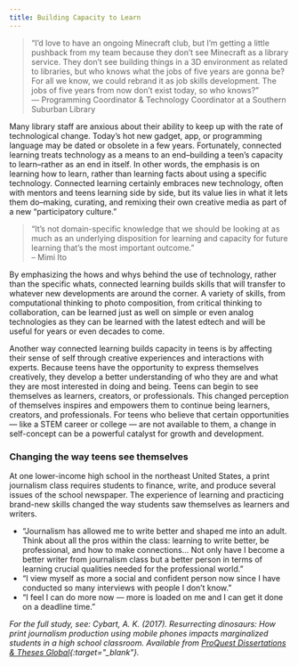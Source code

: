 ```yaml
---
title: Building Capacity to Learn
---
```


> “I’d love to have an ongoing Minecraft club, but I’m getting a little pushback from my team because they don’t see Minecraft as a library service. They don’t see building things in a 3D environment as related to libraries, but who knows what the jobs of five years are gonna be? For all we know, we could rebrand it as job skills development. The jobs of five years from now don’t exist today, so who knows?”<br/>— Programming Coordinator & Technology Coordinator at a Southern Suburban Library


Many library staff are anxious about their ability to keep up with the rate of technological change. Today’s hot new gadget, app, or programming language may be dated or obsolete in a few years. Fortunately, connected learning treats technology as a means to an end–building a teen’s capacity to learn–rather as an end in itself. In other words, the emphasis is on learning how to learn, rather than learning facts about using a specific technology. Connected learning certainly embraces new technology, often with mentors and teens learning side by side, but its value lies in what it lets them do–making, curating, and remixing their own creative media as part of a new “participatory culture.”

> “It’s not domain-specific knowledge that we should be looking at as much as an underlying disposition for learning and capacity for future learning that’s the most important outcome.”<br/>– Mimi Ito


By emphasizing the hows and whys behind the use of technology, rather than the specific whats, connected learning builds skills that will transfer to whatever new developments are around the corner. A variety of skills, from computational thinking to photo composition, from critical thinking to collaboration, can be learned just as well on simple or even analog technologies as they can be learned with the latest edtech and will be useful for years or even decades to come.

Another way connected learning builds capacity in teens is by affecting their sense of self through creative experiences and interactions with experts. Because teens have the opportunity to express themselves creatively, they develop a better understanding of who they are and what they are most interested in doing and being. Teens can begin to see themselves as learners, creators, or professionals. This changed perception of themselves inspires and empowers them to continue being learners, creators, and professionals. For teens who believe that certain opportunities — like a STEM career or college — are not available to them, a change in self-concept can be a powerful catalyst for growth and development.

<div class="callout case_study" markdown="1">

### Changing the way teens see themselves
At one lower-income high school in the northeast United States, a print journalism class requires students to finance, write, and produce several issues of the school newspaper. The experience of learning and practicing brand-new skills changed the way students saw themselves as learners and writers.
* “Journalism has allowed me to write better and shaped me into an adult. Think about all the pros within the class: learning to write better, be professional, and how to make connections... Not only have I become a better writer from journalism class but a better person in terms of learning crucial qualities needed for the professional world.”
* “I view myself as more a social and confident person now since I have conducted so many interviews with people I don’t know.”
* “I feel I can do more now — more is loaded on me and I can get it done on a deadline time.”

*For the full study, see: Cybart, A. K. (2017). Resurrecting dinosaurs: How print journalism production using mobile phones impacts marginalized students in a high school classroom. Available from [ProQuest Dissertations & Theses Global](https://search.proquest.com/docview/1907487050?accountid=14696){:target="_blank"}.*

</div>
